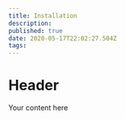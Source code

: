 ```yaml
---
title: Installation
description: 
published: true
date: 2020-05-17T22:02:27.504Z
tags: 
---
```


# Header
Your content here